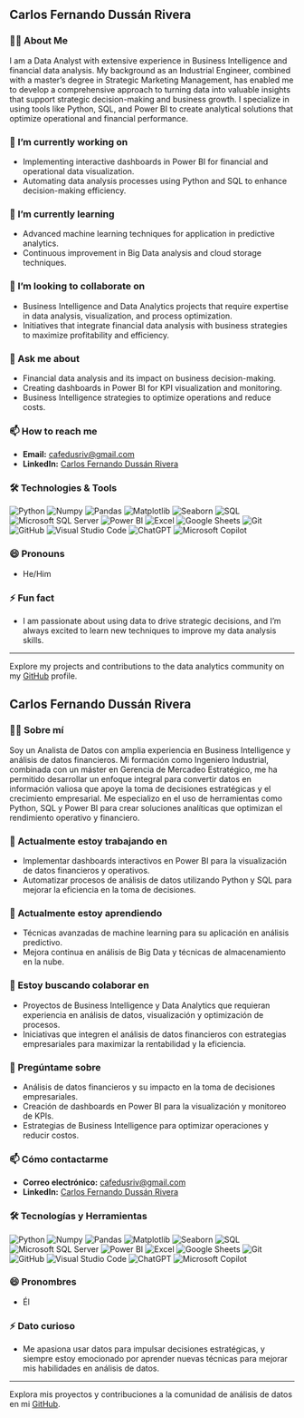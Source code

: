 ## Carlos Fernando Dussán Rivera

### 👨‍💻 About Me

I am a Data Analyst with extensive experience in Business Intelligence and financial data analysis. My background as an Industrial Engineer, combined with a master’s degree in Strategic Marketing Management, has enabled me to develop a comprehensive approach to turning data into valuable insights that support strategic decision-making and business growth. I specialize in using tools like Python, SQL, and Power BI to create analytical solutions that optimize operational and financial performance.

### 🔭 I’m currently working on

- Implementing interactive dashboards in Power BI for financial and operational data visualization.
- Automating data analysis processes using Python and SQL to enhance decision-making efficiency.

### 🌱 I’m currently learning

- Advanced machine learning techniques for application in predictive analytics.
- Continuous improvement in Big Data analysis and cloud storage techniques.

### 👯 I’m looking to collaborate on

- Business Intelligence and Data Analytics projects that require expertise in data analysis, visualization, and process optimization.
- Initiatives that integrate financial data analysis with business strategies to maximize profitability and efficiency.

### 💬 Ask me about

- Financial data analysis and its impact on business decision-making.
- Creating dashboards in Power BI for KPI visualization and monitoring.
- Business Intelligence strategies to optimize operations and reduce costs.

### 📫 How to reach me

- **Email:** cafedusriv@gmail.com
- **LinkedIn:** [Carlos Fernando Dussán Rivera](https://www.linkedin.com/in/carlosfdussan/)

### 🛠️ Technologies & Tools

![Python](https://img.shields.io/badge/Python-3776AB?style=for-the-badge&logo=python&logoColor=white)
![Numpy](https://img.shields.io/badge/Numpy-013243?style=for-the-badge&logo=numpy&logoColor=white)
![Pandas](https://img.shields.io/badge/Pandas-150458?style=for-the-badge&logo=pandas&logoColor=white)
![Matplotlib](https://img.shields.io/badge/Matplotlib-3B528B?style=for-the-badge&logo=python&logoColor=white)
![Seaborn](https://img.shields.io/badge/Seaborn-3776AB?style=for-the-badge&logo=python&logoColor=white)
![SQL](https://img.shields.io/badge/SQL-00758F?style=for-the-badge&logo=sql&logoColor=white)
![Microsoft SQL Server](https://img.shields.io/badge/Microsoft_SQL_Server-CC2927?style=for-the-badge&logo=microsoftsqlserver&logoColor=white)
![Power BI](https://img.shields.io/badge/Power_BI-F2C811?style=for-the-badge&logo=powerbi&logoColor=black)
![Excel](https://img.shields.io/badge/Microsoft_Excel-217346?style=for-the-badge&logo=microsoftexcel&logoColor=white)
![Google Sheets](https://img.shields.io/badge/Google_Sheets-34A853?style=for-the-badge&logo=googlesheets&logoColor=white)
![Git](https://img.shields.io/badge/Git-F05032?style=for-the-badge&logo=git&logoColor=white)
![GitHub](https://img.shields.io/badge/GitHub-181717?style=for-the-badge&logo=github&logoColor=white)
![Visual Studio Code](https://img.shields.io/badge/Visual_Studio_Code-0078D4?style=for-the-badge&logo=visualstudiocode&logoColor=white)
![ChatGPT](https://img.shields.io/badge/ChatGPT-00A67E?style=for-the-badge&logo=openai&logoColor=white)
![Microsoft Copilot](https://img.shields.io/badge/Microsoft_Copilot-0078D4?style=for-the-badge&logo=microsoft&logoColor=white)


### 😄 Pronouns

- He/Him

### ⚡ Fun fact

- I am passionate about using data to drive strategic decisions, and I’m always excited to learn new techniques to improve my data analysis skills.

---

Explore my projects and contributions to the data analytics community on my [GitHub](https://github.com/CfDussan) profile.

## Carlos Fernando Dussán Rivera

### 👨‍💻 Sobre mí

Soy un Analista de Datos con amplia experiencia en Business Intelligence y análisis de datos financieros. Mi formación como Ingeniero Industrial, combinada con un máster en Gerencia de Mercadeo Estratégico, me ha permitido desarrollar un enfoque integral para convertir datos en información valiosa que apoye la toma de decisiones estratégicas y el crecimiento empresarial. Me especializo en el uso de herramientas como Python, SQL y Power BI para crear soluciones analíticas que optimizan el rendimiento operativo y financiero.

### 🔭 Actualmente estoy trabajando en

- Implementar dashboards interactivos en Power BI para la visualización de datos financieros y operativos.
- Automatizar procesos de análisis de datos utilizando Python y SQL para mejorar la eficiencia en la toma de decisiones.

### 🌱 Actualmente estoy aprendiendo

- Técnicas avanzadas de machine learning para su aplicación en análisis predictivo.
- Mejora continua en análisis de Big Data y técnicas de almacenamiento en la nube.

### 👯 Estoy buscando colaborar en

- Proyectos de Business Intelligence y Data Analytics que requieran experiencia en análisis de datos, visualización y optimización de procesos.
- Iniciativas que integren el análisis de datos financieros con estrategias empresariales para maximizar la rentabilidad y la eficiencia.

### 💬 Pregúntame sobre

- Análisis de datos financieros y su impacto en la toma de decisiones empresariales.
- Creación de dashboards en Power BI para la visualización y monitoreo de KPIs.
- Estrategias de Business Intelligence para optimizar operaciones y reducir costos.

### 📫 Cómo contactarme

- **Correo electrónico:** cafedusriv@gmail.com
- **LinkedIn:** [Carlos Fernando Dussán Rivera](https://www.linkedin.com/in/carlosfdussan/)

### 🛠️ Tecnologías y Herramientas

![Python](https://img.shields.io/badge/Python-3776AB?style=for-the-badge&logo=python&logoColor=white)
![Numpy](https://img.shields.io/badge/Numpy-013243?style=for-the-badge&logo=numpy&logoColor=white)
![Pandas](https://img.shields.io/badge/Pandas-150458?style=for-the-badge&logo=pandas&logoColor=white)
![Matplotlib](https://img.shields.io/badge/Matplotlib-3B528B?style=for-the-badge&logo=python&logoColor=white)
![Seaborn](https://img.shields.io/badge/Seaborn-3776AB?style=for-the-badge&logo=python&logoColor=white)
![SQL](https://img.shields.io/badge/SQL-00758F?style=for-the-badge&logo=sql&logoColor=white)
![Microsoft SQL Server](https://img.shields.io/badge/Microsoft_SQL_Server-CC2927?style=for-the-badge&logo=microsoftsqlserver&logoColor=white)
![Power BI](https://img.shields.io/badge/Power_BI-F2C811?style=for-the-badge&logo=powerbi&logoColor=black)
![Excel](https://img.shields.io/badge/Microsoft_Excel-217346?style=for-the-badge&logo=microsoftexcel&logoColor=white)
![Google Sheets](https://img.shields.io/badge/Google_Sheets-34A853?style=for-the-badge&logo=googlesheets&logoColor=white)
![Git](https://img.shields.io/badge/Git-F05032?style=for-the-badge&logo=git&logoColor=white)
![GitHub](https://img.shields.io/badge/GitHub-181717?style=for-the-badge&logo=github&logoColor=white)
![Visual Studio Code](https://img.shields.io/badge/Visual_Studio_Code-0078D4?style=for-the-badge&logo=visualstudiocode&logoColor=white)
![ChatGPT](https://img.shields.io/badge/ChatGPT-00A67E?style=for-the-badge&logo=openai&logoColor=white)
![Microsoft Copilot](https://img.shields.io/badge/Microsoft_Copilot-0078D4?style=for-the-badge&logo=microsoft&logoColor=white)



### 😄 Pronombres

- Él

### ⚡ Dato curioso

- Me apasiona usar datos para impulsar decisiones estratégicas, y siempre estoy emocionado por aprender nuevas técnicas para mejorar mis habilidades en análisis de datos.

---

Explora mis proyectos y contribuciones a la comunidad de análisis de datos en mi [GitHub](https://github.com/CfDussan).

